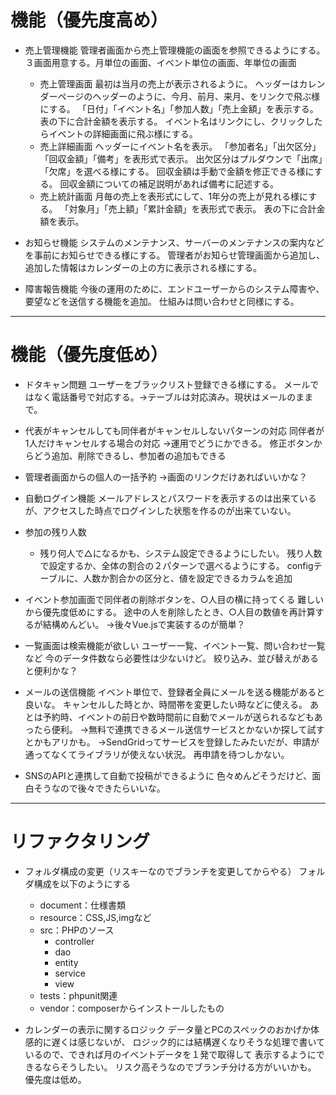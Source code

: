 # 機能（優先度高め）

* 売上管理機能
    管理者画面から売上管理機能の画面を参照できるようにする。
    ３画面用意する。月単位の画面、イベント単位の画面、年単位の画面
    * 売上管理画面
    最初は当月の売上が表示されるように。
    ヘッダーはカレンダーページのヘッダーのように、今月、前月、来月、をリンクで飛ぶ様にする。
    「日付」「イベント名」「参加人数」「売上金額」を表示する。
    表の下に合計金額を表示する。
    イベント名はリンクにし、クリックしたらイベントの詳細画面に飛ぶ様にする。
    * 売上詳細画面
    ヘッダーにイベント名を表示。
    「参加者名」「出欠区分」「回収金額」「備考」を表形式で表示。
    出欠区分はプルダウンで「出席」「欠席」を選べる様にする。
    回収金額は手動で金額を修正できる様にする。
    回収金額についての補足説明があれば備考に記述する。
    * 売上統計画面
    月毎の売上を表形式にして、1年分の売上が見れる様にする。
    「対象月」「売上額」「累計金額」を表形式で表示。
    表の下に合計金額を表示。

* お知らせ機能
    システムのメンテナンス、サーバーのメンテナンスの案内などを事前にお知らせできる様にする。
    管理者がお知らせ管理画面から追加し、追加した情報はカレンダーの上の方に表示される様にする。

* 障害報告機能
    今後の運用のために、エンドユーザーからのシステム障害や、要望などを送信する機能を追加。
    仕組みは問い合わせと同様にする。

------------------------------
# 機能（優先度低め）
* ドタキャン問題
    ユーザーをブラックリスト登録できる様にする。
    メールではなく電話番号で対応する。→テーブルは対応済み。現状はメールのままで。

* 代表がキャンセルしても同伴者がキャンセルしないパターンの対応
    同伴者が1人だけキャンセルする場合の対応
    →運用でどうにかできる。
    修正ボタンからどう追加、削除できるし、参加者の追加もできる
    
* 管理者画面からの個人の一括予約
    →画面のリンクだけあればいいかな？

* 自動ログイン機能
    メールアドレスとパスワードを表示するのは出来ているが、アクセスした時点でログインした状態を作るのが出来ていない。

* 参加の残り人数
    * 残り何人で△になるかも、システム設定できるようにしたい。
        残り人数で設定するか、全体の割合の２パターンで選べるようにする。
        configテーブルに、人数か割合かの区分と、値を設定できるカラムを追加

* イベント参加画面で同伴者の削除ボタンを、○人目の横に持ってくる
    難しいから優先度低めにする。
    途中の人を削除したとき、○人目の数値を再計算するが結構めんどい。
    →後々Vue.jsで実装するのが簡単？

* 一覧画面は検索機能が欲しい
    ユーザー一覧、イベント一覧、問い合わせ一覧など
    今のデータ件数なら必要性は少ないけど。
    絞り込み、並び替えがあると便利かな？

* メールの送信機能
    イベント単位で、登録者全員にメールを送る機能があると良いな。
    キャンセルした時とか、時間帯を変更したい時などに使える。
    あとは予約時、イベントの前日や数時間前に自動でメールが送られるなどもあったら便利。
    →無料で連携できるメール送信サービスとかないか探して試すとかもアリかも。
    →SendGridってサービスを登録したみたいだが、申請が通ってなくてライブラリが使えない状況。
    再申請を待つしかない。
    
* SNSのAPIと連携して自動で投稿ができるように
    色々めんどそうだけど、面白そうなので後々できたらいいな。

------------------------------
# リファクタリング
* フォルダ構成の変更（リスキーなのでブランチを変更してからやる）
    フォルダ構成を以下のようにする
    * document：仕様書類
    * resource：CSS,JS,imgなど
    * src：PHPのソース
        * controller
        * dao
        * entity
        * service
        * view
    * tests：phpunit関連
    * vendor：composerからインストールしたもの

* カレンダーの表示に関するロジック
    データ量とPCのスペックのおかげか体感的に遅くは感じないが、
    ロジック的には結構遅くなりそうな処理で書いているので、できれば月のイベントデータを１発で取得して
    表示するようにできるならそうしたい。
    リスク高そうなのでブランチ分ける方がいいかも。
    優先度は低め。
